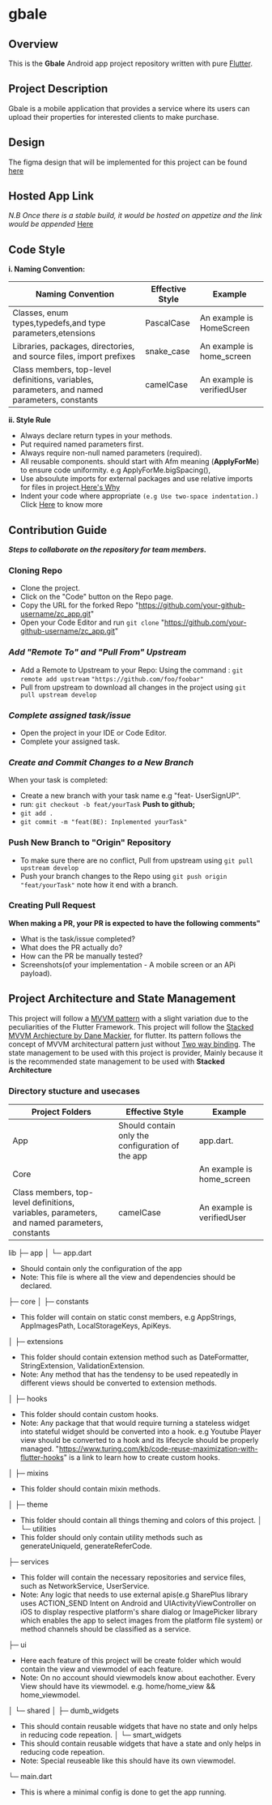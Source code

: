 # gbale

## Overview

  This is the **Gbale** Android app project repository  written with pure [Flutter](https://flutter.dev/).
  
## Project Description

  Gbale is a mobile application that provides a service where its users can upload their properties for interested clients to make purchase.

## Design

   The figma design that will be implemented for this project can be found [here](https://www.figma.com/file/dQj8tLZQL1fgjGGjkATubu/Gbale-UI?node-id=0%3A1&t=wETT5BBXTGPkX1OK-0
)

## Hosted App Link

   _N.B Once there is a stable build, it would be hosted on appetize and the link would be appended_
   [Here]()

## Code Style

  **i. Naming Convention:**

|Naming Convention|Effective Style|Example|
|-----------------|---------------|-------|
|Classes, enum types,typedefs,and type parameters,etensions|PascalCase|An example is HomeScreen|
|Libraries, packages, directories, and source files, import prefixes|snake_case|An example is home_screen|
|Class members, top-level definitions, variables, parameters, and named parameters, constants|camelCase|An example is verifiedUser|

  **ii. Style Rule**

* Always declare return types in your methods.
* Put required named parameters first.
* Always require non-null named parameters (required).
* All reusable components. should start with Afm meaning (**ApplyForMe**) to ensure code uniformity. e.g ApplyForMe.bigSpacing(),
* Use absoulute imports for external packages and use relative imports for files in project.[Here's Why](https://dart-lang.github.io/linter/lints/prefer_relative_imports.html)
* Indent your code where appropriate `(e.g Use two-space indentation.)`
       Click [Here](https://medium.com/@chukwuemeka.ezeokwelume/2-vs-4-spaces-or-tabs-for-writing-code-e82da3aa5b8d) to know more

## Contribution Guide

  **_Steps to collaborate on the repository for team members._**

### Cloning Repo

* Clone the project.  
* Click on the "Code" button on the Repo page.
* Copy the URL for the forked Repo "https://github.com/your-github-username/zc_app.git"
* Open your Code Editor and  run `git clone` "https://github.com/your-github-username/zc_app.git"
  
### _Add "Remote To" and "Pull From" Upstream_

* Add a Remote to Upstream to your Repo:
      Using the command : `git remote add upstream` ` "https://github.com/foo/foobar" `
* Pull from upstream to download all changes in the project using `git pull upstream develop`

### _Complete assigned task/issue_

* Open the project in your IDE or Code Editor.
* Complete your assigned task.

### _Create and Commit Changes to a New Branch_

  When your task is completed:

* Create a new branch with your task name e.g "feat- UserSignUP".
* run: `git checkout -b feat/yourTask`
  **Push to github;**
* `git add .`
* `git commit -m "feat(BE): Inplemented yourTask"`
  
### Push New Branch to "Origin" Repository

* To make sure there are no conflict, Pull from upstream using `git pull upstream develop`
* Push your branch changes to the Repo using `git push origin "feat/yourTask"` note how it end with a branch.

### Creating Pull Request

  **When making a PR, your PR is expected to have the following comments"**

* What is the task/issue completed?
* What does the PR actually do?
* How can the PR be manually tested?
* Screenshots(of your implementation - A mobile screen or an APi payload).

## Project Architecture and State Management

This project will follow a [MVVM pattern](https://www.geeksforgeeks.org/mvvm-model-view-viewmodel-architecture-pattern-in-android/) with a slight variation due to the peculiarities of the Flutter Framework. This project will follow the [Stacked MVVM Archiecture by Dane Mackier](www.filledstacks.com), for flutter. Its pattern follows the concept of MVVM architectural pattern just without [Two way binding](https://developer.android.com/topic/libraries/data-binding/two-way). The state management to be used with this project is provider, Mainly because it is the recommended state management to be used with **Stacked Architecture**

### Directory stucture and usecases

|Project Folders|Effective Style|Example|
|-----------------|---------------|-------|
|App|Should contain only the configuration of the app|app.dart.|
|Core||An example is home_screen|
|Class members, top-level definitions, variables, parameters, and named parameters, constants|camelCase|An example is verifiedUser|

lib
├─ app
│  └─ app.dart  

* Should contain only the configuration of the app
* Note: This file is where all the view and dependencies should be declared.

├─ core
│  ├─ constants  

* This folder will contain on static const members, e.g AppStrings, AppImagesPath, LocalStorageKeys, ApiKeys.

│  ├─ extensions

* This folder should contain extension method such as DateFormatter, StringExtension, ValidationExtension.
* Note: Any method that has the tendensy to be used repeatedly in different views should be converted to extension methods.

│  ├─ hooks

* This folder should contain custom hooks.
* Note: Any package that that would require turning a stateless widget into stateful widget should be converted into a hook. e.g Youtube Player view should be converted to a hook and its lifecycle should be properly managed. "https://www.turing.com/kb/code-reuse-maximization-with-flutter-hooks" is a link to learn how to create custom hooks.

│  ├─ mixins

* This folder should contain mixin methods.

│  ├─ theme

* This folder should contain all things theming and colors of this project.
│  └─ utilities
* This folder should only contain utility methods such as generateUniqueId, generateReferCode.

├─ services  

* This folder will contain the necessary repositories and  service files, such as NetworkService, UserService.  
* Note: Any logic that needs to use external apis(e.g SharePlus library uses ACTION_SEND Intent on Android and UIActivityViewController on iOS to display respective platform's share dialog or ImagePicker library which enables the app to select images from the platform file system) or method channels should be classified as a service.

├─ ui

* Here each feature of this project will be create folder which would contain the view and viewmodel of each feature.  
* Note: On no account should viewmodels know about eachother. Every View should have its viewmodel. e.g. home/home_view && home_viewmodel.

│  └─ shared
│     ├─ dumb_widgets

* This should contain reusable widgets that have no state and only helps in reducing code repeation.
│     └─ smart_widgets
* This should contain reusable widgets that have a state and only helps in reducing code repeation.
* Note: Special reuseable like this should have its own viewmodel.

└─ main.dart  

* This is where a minimal config is done to get the app running.
